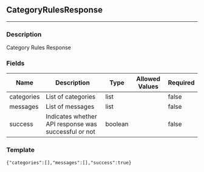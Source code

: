 ## CategoryRulesResponse
---
### Description
Category Rules Response
### Fields
| Name | Description | Type | Allowed Values | Required |
| ---- | ----------- | ---- | -------------- | -------- |
| categories | List of categories | list |  | false |
| messages | List of messages | list |  | false |
| success | Indicates whether API response was successful or not | boolean |  | false |
### Template
```
{"categories":[],"messages":[],"success":true}
```
